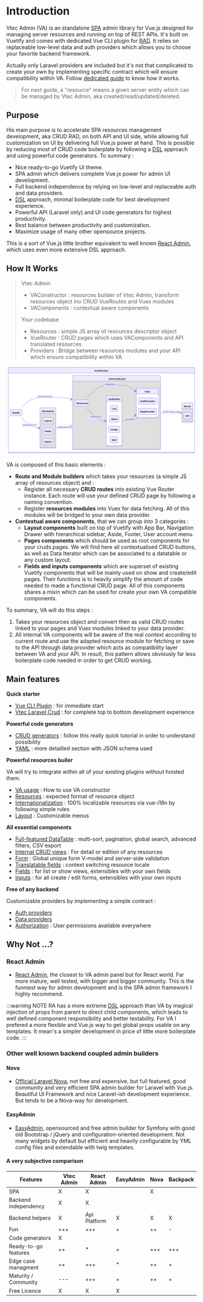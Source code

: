 # Introduction

Vtec Admin (VA) is an standalone [SPA](https://en.wikipedia.org/wiki/Single-page_application) admin library for Vue.js designed for managing server resources and running on top of REST APIs. It's built on Vuetify and comes with dedicated Vue CLI plugin for [RAD](https://en.wikipedia.org/wiki/Rapid_application_development). It relies on replaceable low-level data and auth providers which allows you to choose your favorite backend framework.

Actually only Laravel providers are included but it's not that complicated to create your own by implementing specific contract which will ensure compatibility within VA. Follow [dedicated guide](data-providers.md) to know how it works.

> For next guide, a "resource" means a given server entity which can be managed by Vtec Admin, aka created/read/updated/deleted.

## Purpose

His main purpose is to accelerate SPA resources management development, aka CRUD RAD, on both API and UI side, while allowing full customization on UI by delivering full Vue.js power at hand. This is possible by reducing most of CRUD code boilerplate by following a [DSL](https://en.wikipedia.org/wiki/Domain-specific_language) approach and using powerful code generators. To summary :

* Nice ready-to-go Vuetify UI theme.
* SPA admin which delivers complete Vue.js power for admin UI development.
* Full backend independence by relying on low-level and replaceable auth and data providers.
* [DSL](https://en.wikipedia.org/wiki/Domain-specific_language) approach, minimal boilerplate code for best development experience.
* Powerful API (Laravel only) and UI code generators for highest productivity.
* Best balance between productivity and customization.
* Maximize usage of many other opensource projects.

This is a sort of Vue.js little brother equivalent to well known [React Admin](https://github.com/marmelab/react-admin/), which uses even more extensive DSL approach.

## How It Works

> Vtec Admin
>
> * VAConstructor : resources builder of Vtec Admin, transform resources object ino CRUD VueRoutes and Vuex modules
> * VAComponents : contextual aware components
>
> Your codebase
>
> * Resources : simple JS array of resources descriptor object
> * VueRouter : CRUD pages which uses VAComponents and API translated resources
> * Providers : Bridge between resources modules and your API which ensure compatibility within VA

![Architecture](/diagrams/architecture.svg)

VA is composed of this basic elements :

* **Route and Module builders** which takes your resources (a simple JS array of resources object) and :
  * Register all necessary **CRUD routes** into existing Vue Router instance. Each route will use your defined CRUD page by following a naming convention.
  * Register **resources modules** into Vuex for data fetching. All of this modules will be bridged to your own data provider.
* **Contextual aware components**, that we can group into 3 categories :
  * **Layout components** built on top of Vuetify with App Bar, Navigation Drawer with hierarchical sidebar, Aside, Footer, User account menu.
  * **Pages components** which should be used as root components for your cruds pages. We will find here all contextualised CRUD buttons, as well as Data Iterator which can be associated to a datatable or any custom layout.
  * **Fields and inputs components** which are superset of existing Vuetify components that will be mainly used on show and create/edit pages. Their functions is to heavily simplify the amount of code needed to made a functional CRUD page. All of this components shares a mixin which can be used for create your own VA compatible components.

To summary, VA will do this steps :

1. Takes your resources object and convert then as valid CRUD routes linked to your pages and Vuex modules linked to your data provider.
2. All internal VA components will be aware of the real context according to current route and use the adapted resource module for fetching or save to the API through data provider which acts as compatibility layer between VA and your API. In result, this pattern allows obviously far less boilerplate code needed in order to get CRUD working.

## Main features

**Quick starter**

* [Vue CLI Plugin](getting-started.md) : for immediate start
* [Vtec Laravel Crud](laravel.md) : for complete top to bottom development experience

**Powerful code generators**

* [CRUD generators](tutorial.md) : follow this really quick tutorial in order to understand possibility
* [YAML](generators.md) : more detailled section with JSON schema used

**Powerful resources builer**

VA will try to integrate within all of your existing plugins without hoisted them.

* [VA usage](admin.md) : How to use VA constructor
* [Resources](resources.md) : expected format of resource object
* [Internationalization](i18n.md) : 100% localizable resources via vue-i18n by following simple rules
* [Layout](layout.md) : Customizable menus

**All essential components**

* [Full-featured DataTable](crud/list.md) : multi-sort, pagination, global search, advanced filters, CSV export
* [Internal CRUD views](crud/show.md) : For detail or edition of any resources
* [Form](crud/form.md) : Global unique form V-model and server-side validation
* [Translatable fields](crud/show.md#translatable) : context switching resource locale
* [Fields](components/fields.md) : for list or show views, extensibles with your own fields
* [Inputs](components/inputs.md) : for all create / edit forms, extensibles with your own inputs

**Free of any backend**

Customizable providers by implementing a simple contract :

* [Auth providers](authentication.md)
* [Data providers](data-providers.md)
* [Authorization](authorization.md) : User permissions available everywhere

## Why Not ...?

### React Admin

* [React Admin](https://github.com/marmelab/react-admin/), the closest to VA admin panel but for React world. Far more mature, well tested, with bigger and bigger community. This is the funniest way for admin development and is the SPA admin framework I highly recommend.

:::warning NOTE
RA has a more extreme [DSL](https://en.wikipedia.org/wiki/Domain-specific_language) approach than VA by magical injection of props from parent to direct child components, which leads to well defined component responsibility and better testability. For VA I prefered a more flexible and Vue.js way to get global props usable on any templates. It mean's a simpler development in price of little more boilerplate code.
:::

### Other well known backend coupled admin builders

#### Nova

* [Official Laravel Nova](https://nova.laravel.com/), not free and expensive, but full featured, good community and very efficient SPA admin builder for Laravel with Vue.js. Beautiful UI Framework and nice Laravel-ish development experience. But tends to be a Nova-way for development.

#### EasyAdmin

* [EasyAdmin](https://github.com/EasyCorp/EasyAdminBundle), opensourced and free admin builder for Symfony with good old Bootstrap / jQuery and configuration-oriented development. Not many widgets by default but efficient and heavily configurable by YML config files and extendable with twig templates.

#### A very subjective comparison

| Features             | Vtec Admin | React Admin  | EasyAdmin | Nova | Backpack |
| -------------------- | ---------- | ------------ | --------- | ---- | -------- |
| SPA                  | X          | X            |           | X    |          |
| Backend independency | X          | X            |           |      |          |
| Backend helpers      | X          | Api Platform | X         | X    | X        |
| Fun                  | +++        | +++          | +         | ++   | -        |
| Code generators      | X          |              |           |      |          |
| Ready-to-go features | ++         | *            | +         | +++  | +++      |
| Edge case managment  | ++         | +++          | *         | ++   | +        |
| Maturity / Community | ---        | +++          | +         | ++   | +        |
| Free Licence         | X          | X            | X         |      |          |
